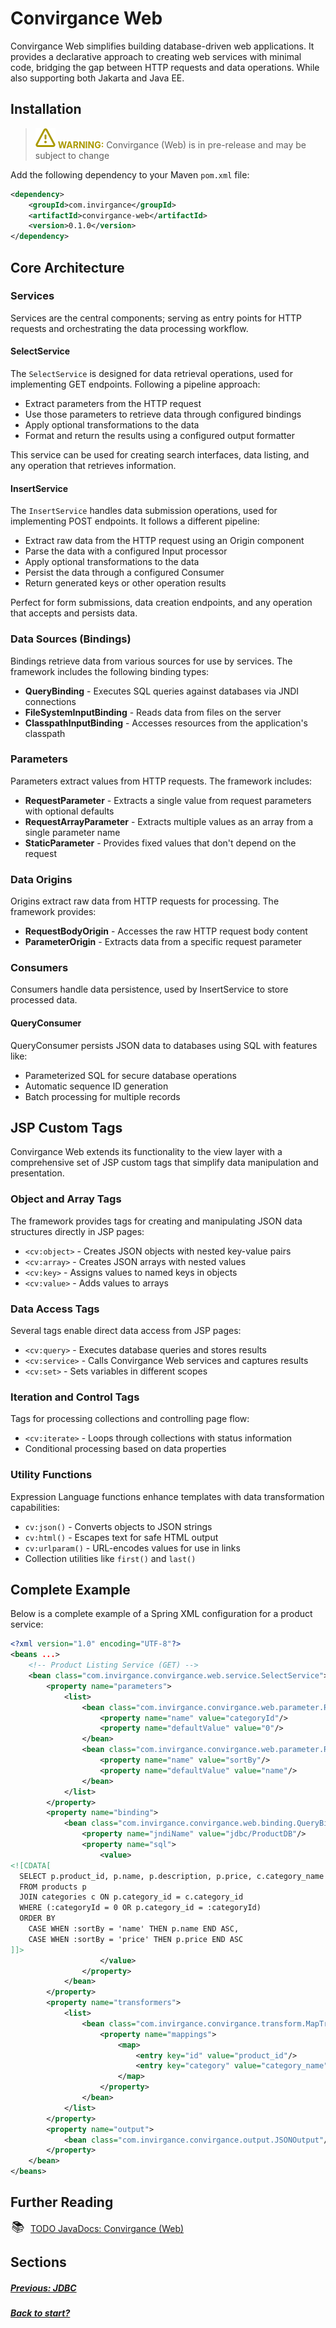# Convirgance Web

Convirgance Web simplifies building database-driven web applications. It provides a declarative approach to creating web services with minimal code, bridging the gap between HTTP requests and data operations. While also supporting both Jakarta and Java EE.

## Installation

> ![WARNING](images/warning.svg) **<font color="#AA9900">WARNING:</font>**
> Convirgance (Web) is in pre-release and may be subject to change

Add the following dependency to your Maven `pom.xml` file:

```xml
<dependency>
    <groupId>com.invirgance</groupId>
    <artifactId>convirgance-web</artifactId>
    <version>0.1.0</version>
</dependency>
```

## Core Architecture

### Services

Services are the central components; serving as entry points for HTTP requests and orchestrating the data processing workflow.

#### SelectService

The `SelectService` is designed for data retrieval operations, used for implementing GET endpoints. Following a pipeline approach:

- Extract parameters from the HTTP request
- Use those parameters to retrieve data through configured bindings
- Apply optional transformations to the data
- Format and return the results using a configured output formatter

This service can be used for creating search interfaces, data listing, and any operation that retrieves information.

#### InsertService

The `InsertService` handles data submission operations, used for implementing POST endpoints. It follows a different pipeline:

- Extract raw data from the HTTP request using an Origin component
- Parse the data with a configured Input processor
- Apply optional transformations to the data
- Persist the data through a configured Consumer
- Return generated keys or other operation results

Perfect for form submissions, data creation endpoints, and any operation that accepts and persists data.

### Data Sources (Bindings)

Bindings retrieve data from various sources for use by services. The framework includes the following binding types:

- **QueryBinding** - Executes SQL queries against databases via JNDI connections
- **FileSystemInputBinding** - Reads data from files on the server
- **ClasspathInputBinding** - Accesses resources from the application's classpath

### Parameters

Parameters extract values from HTTP requests. The framework includes:

- **RequestParameter** - Extracts a single value from request parameters with optional defaults
- **RequestArrayParameter** - Extracts multiple values as an array from a single parameter name
- **StaticParameter** - Provides fixed values that don't depend on the request

### Data Origins

Origins extract raw data from HTTP requests for processing. The framework provides:

- **RequestBodyOrigin** - Accesses the raw HTTP request body content
- **ParameterOrigin** - Extracts data from a specific request parameter

### Consumers

Consumers handle data persistence, used by InsertService to store processed data.

#### QueryConsumer

QueryConsumer persists JSON data to databases using SQL with features like:

- Parameterized SQL for secure database operations
- Automatic sequence ID generation
- Batch processing for multiple records

## JSP Custom Tags

Convirgance Web extends its functionality to the view layer with a comprehensive set of JSP custom tags that simplify data manipulation and presentation.

### Object and Array Tags

The framework provides tags for creating and manipulating JSON data structures directly in JSP pages:

- `<cv:object>` - Creates JSON objects with nested key-value pairs
- `<cv:array>` - Creates JSON arrays with nested values
- `<cv:key>` - Assigns values to named keys in objects
- `<cv:value>` - Adds values to arrays

### Data Access Tags

Several tags enable direct data access from JSP pages:

- `<cv:query>` - Executes database queries and stores results
- `<cv:service>` - Calls Convirgance Web services and captures results
- `<cv:set>` - Sets variables in different scopes

### Iteration and Control Tags

Tags for processing collections and controlling page flow:

- `<cv:iterate>` - Loops through collections with status information
- Conditional processing based on data properties

### Utility Functions

Expression Language functions enhance templates with data transformation capabilities:

- `cv:json()` - Converts objects to JSON strings
- `cv:html()` - Escapes text for safe HTML output
- `cv:urlparam()` - URL-encodes values for use in links
- Collection utilities like `first()` and `last()`

## Complete Example

Below is a complete example of a Spring XML configuration for a product service:

<!-- TODO SQL CDATA not behaving with docsify markdown renderer -->

```xml
<?xml version="1.0" encoding="UTF-8"?>
<beans ...>
    <!-- Product Listing Service (GET) -->
    <bean class="com.invirgance.convirgance.web.service.SelectService">
        <property name="parameters">
            <list>
                <bean class="com.invirgance.convirgance.web.parameter.RequestParameter">
                    <property name="name" value="categoryId"/>
                    <property name="defaultValue" value="0"/>
                </bean>
                <bean class="com.invirgance.convirgance.web.parameter.RequestParameter">
                    <property name="name" value="sortBy"/>
                    <property name="defaultValue" value="name"/>
                </bean>
            </list>
        </property>
        <property name="binding">
            <bean class="com.invirgance.convirgance.web.binding.QueryBinding">
                <property name="jndiName" value="jdbc/ProductDB"/>
                <property name="sql">
                    <value>
<![CDATA[
  SELECT p.product_id, p.name, p.description, p.price, c.category_name
  FROM products p
  JOIN categories c ON p.category_id = c.category_id
  WHERE (:categoryId = 0 OR p.category_id = :categoryId)
  ORDER BY
    CASE WHEN :sortBy = 'name' THEN p.name END ASC,
    CASE WHEN :sortBy = 'price' THEN p.price END ASC
]]>
                    </value>
                </property>
            </bean>
        </property>
        <property name="transformers">
            <list>
                <bean class="com.invirgance.convirgance.transform.MapTransformer">
                    <property name="mappings">
                        <map>
                            <entry key="id" value="product_id"/>
                            <entry key="category" value="category_name"/>
                        </map>
                    </property>
                </bean>
            </list>
        </property>
        <property name="output">
            <bean class="com.invirgance.convirgance.output.JSONOutput"/>
        </property>
    </bean>
</beans>
```

## Further Reading

<!-- TODO add public java doc link -->
<div style="display: flex; align-items: center; gap: 8px; margin-bottom: 16px">
  <span style="display: flex; align-items: center; justify-content: center;font-size:20px; width: 24px; height: 24px">📚</span>
  <a href="https://docs.invirgance.com/javadocs/convirgance/latest/com/invirgance/convirgance/dbms/package-summary.html">TODO JavaDocs: Convirgance (Web)</a>
</div>

## Sections

##### [Previous: JDBC](./convirgance-jdbc?id=convirgance-jdbc)

##### [Back to start?](./?id=convirgance)
